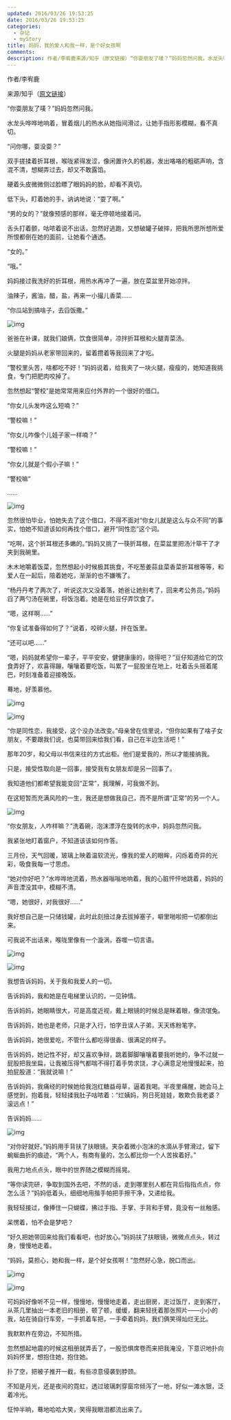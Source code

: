 ```yaml
---
updated: 2016/03/26 19:53:25
date: 2016/03/26 19:53:25
categories: 
  - 杂记
  - myStory
title: 妈妈，我的爱人和我一样，是个好女孩啊
comments: 
description: 作者/李宥鹿来源/知乎（原文链接）“你耍朋友了唛？”妈妈忽然问我。水龙头哗哗地响着，冒着烟儿的热水从她指间滑过，让她手指形影模糊，看不真切。“问你哪，耍没耍？”双手搓揉着折耳根，喉咙紧得发涩，像闲置许久的机器，发出咯咯的粗砺声响，含混不清，想糊弄过去，却又不敢露馅。硬着头皮微微侧过脸瞟了眼妈妈的脸，却看不真切。
---
```

作者/李宥鹿

来源/知乎（[原文链接](https://zhuanlan.zhihu.com/p/21854705?utm_source=wechat_timeline&utm_medium=social&from=timeline)）

“你耍朋友了唛？”妈妈忽然问我。

水龙头哗哗地响着，冒着烟儿的热水从她指间滑过，让她手指形影模糊，看不真切。

“问你哪，耍没耍？”

双手搓揉着折耳根，喉咙紧得发涩，像闲置许久的机器，发出咯咯的粗砺声响，含混不清，想糊弄过去，却又不敢露馅。

硬着头皮微微侧过脸瞟了眼妈妈的脸，却看不真切。

低下头，盯着她的手，讷讷地说：“耍了啊。”

“男的女的？”就像预感的那样，毫无停顿地接着问。

舌头打着颤，咕哝着说不出话，忽然好逃跑，又想破罐子破摔，把我所思所想所爱所恨都倒在她的面前，让她看个通透。

“女的。”

“哦。”

妈妈接过我洗好的折耳根，用热水再冲了一遍，放在菜盆里开始凉拌。

油辣子，酱油，醋，盐，再来一小撮儿香菜……

“你瓜站到搞啥子，去舀饭撒。”

![img](https://static.jindll.com/notes/131c41baa1ba3ecab1864283fdadd571_hd.jpg)

爸爸在补课，就我们娘俩，饮食很简单，凉拌折耳根和火腿青菜汤。

火腿是妈妈从老家带回来的，留着攒着等我回来了才吃。

“警校里头苦，啥都吃不好！”妈妈说着，给我夹了一块火腿，瘦瘦的，她知道我挑食，专门把肥肉咬掉了。

忽然想起“警校”是她常常用来应付外界的一个很好的借口。

“你女儿头发咋这么短喃？”

“警校嘛！”

“你女儿咋像个儿娃子家一样喃？”

“警校嘛！”

“你女儿就是个假小子嘛！”

“警校嘛”

……

![img](https://pic4.zhimg.com/80/131c41baa1ba3ecab1864283fdadd571_hd.jpg)

忽然很怕毕业，怕她失去了这个借口，不得不面对“你女儿就是这么与众不同”的事实，怕她不知道该如何再找个借口，避开“同性恋”这个词。

“吃啊，这个折耳根还多嫩的。”妈妈又挑了一筷折耳根，在菜盆里把汤汁筚干了才夹到我碗里。

木木地嚼着饭菜，忽然想起小时候极其挑食，不吃葱姜蒜韭菜香菜折耳根等等，和爱人在一起后，陪着她吃，渐渐的也不嫌嘴了。

“杨丹丹考了两次了，听说这次又没着落，她爸让她别考了，回来考公务员。”妈妈舀了两勺汤在碗里，将饭泡着。她是在给豆仔弄饮食了。

“嗯，这样啊……”

“你复试准备得如何了？”说着，咬碎火腿，拌在饭里。

“还可以吧……”

“嗯，妈妈就希望你一辈子，平平安安，健健康康的，晓得吧？”豆仔知道给它的饮食弄好了，欢喜得蹦，嚷嚷着要吃饭，叫累了一屁股坐在地上，吐着舌头摇着尾巴，时刻准备着迎接晚饭。

蓦地，好羡慕他。

![img](https://static.jindll.com/notes/a94b9021f2b6f2916d69049c8014ee8e_r.jpg)

![img](https://pic4.zhimg.com/80/131c41baa1ba3ecab1864283fdadd571_hd.jpg)

“你是同性恋，我接受，这个没办法改变。”母亲曾在信里说，“但你如果有了啥子女朋友，不要跟我们说，也莫带回来给我们看，自己在半边生活吧！”

那年20岁，和父母以书信来往的方式出柜。他们是爱我的，所以才能接纳我。

只是，接受性取向是一回事，接受我有女朋友却是另一回事了。

我知道他们都希望我能变回“正常”，我理解，可我做不到。

在这短暂而充满风险的一生，我还是想做我自己，而不是所谓“正常”的另一个人。

![img](https://pic4.zhimg.com/80/131c41baa1ba3ecab1864283fdadd571_hd.jpg)

“你女朋友，人咋样嘛？”洗着碗，泡沫漂浮在旋转的水中，妈妈忽然问我。

我紧张地盯着窗户，不知道该该如何作答。

三月份，天气回暖，玻璃上映着温软流光，像我的爱人的眼眸，闪烁着奇异的光彩，吸食我每一寸思虑。

“她对你好吧？”水哗哗地流着，热水器嗡嗡地响着，我的心脏怦怦地跳着，妈妈的声音湮没其中，模糊不清。

“嗯，她很好，对我很好……”

我好想自己是一只储钱罐，此时此刻扭过身去拔掉塞子，噼里啪啦把一切都倒出来。

可我说不出话来，喉咙里像有一个漩涡，吞噬一切言语。

![img](https://static.jindll.com/notes/d33afdf8215fd07c632aa025e9738cd6_hd-375x250.jpg)

![img](https://pic4.zhimg.com/80/131c41baa1ba3ecab1864283fdadd571_hd.jpg)

我想告诉妈妈，关于我和我爱人的一切。

告诉妈妈，我和她是在电梯里认识的，一见钟情。

告诉妈妈，她眼睛很大，可是高度近视，戴上眼镜的时候总是眯着眼，像流氓兔。

告诉妈妈，她也是老师，只是才入行，怕字丑误人子弟，天天练粉笔字。

告诉妈妈，她很爱吃，不管什么都吃得很香、很满足的样子。

告诉妈妈，她记性不好，却又喜欢争辩，跳着脚脚嚷嚷着要我听她的，争不过就一屁股把我坐扁，让我被压得气都喘不得打着手势求饶，才心满意足地慢慢起来，拍拍屁股道：“我就说嘛！”

告诉妈妈，我痛经的时候她给我泡红糖益母草，逼着我喝。半夜里痛醒，她会马上感觉到，抱着我，轻轻揉我肚子咕哝着：“烂姨妈，狗日死娃娃，敢欺负我老婆？滚远点！”

告诉妈妈……

![img](https://pic4.zhimg.com/80/131c41baa1ba3ecab1864283fdadd571_hd.jpg)

“对你好就好。”妈妈用手背扶了扶眼镜。夹杂着微小泡沫的水滴从手臂滑过，留下蜿蜒曲折的痕迹，“两个人，有商有量的，怎么都比你一个人苦挨着好。”

我用力地点点头，眼中的世界随之模糊而摇晃。

“等你读完研，争取到国外去吧，不然的话，走到哪里别人都在背后指指点点，你怎么活？”妈妈低着头，细细地用揩手帕把手擦干净，又递给我。

我轻轻接过，像捧住一只蝴蝶，拂过手指、手掌、手背和手臂，竟没有一丝触感。

呆愣着，怕不会是梦吧？

“好久把她带回来给我们看看吧，也好放心。”妈妈扶了扶眼镜，微微点点头，转过身，慢慢地走着。

“妈妈，莫担心，她和我一样，是个好女孩啊！”忽然好心急，脱口而出。

![img](https://static.jindll.com/notes/dd869d89a2d380db05ae5e46de5a15a2_r.jpg)

![img](https://pic4.zhimg.com/80/131c41baa1ba3ecab1864283fdadd571_hd.jpg)

可妈妈好像听不见一样，慢慢地，慢慢地走着，走出厨房，走过饭厅，走到客厅，从茶几里抽出一本老旧的相册，顿了顿，缓缓，翻来轻抚着那张照片——小小的我，站在骑自行车旁，一手抓着车把，一手牵着妈妈，我们俩笑得灿烂无比。

我默默杵在旁边，不知所措。

忽然想起地震的时候这相册就弄丢了，一股恐惧席卷而来把我淹没，下意识地扑向妈妈怀里，想抱住她，抱住她。

扑了空，把被子推开一截，有些凉意侵袭到脖颈。

不知是月光，还是夜间的霓虹，透过玻璃刺穿窗帘倾泻了一地，好似一滩水银，泛着冷光。

怔忡半晌，蓦地哈哈大笑，笑得我眼泪都流出来了。